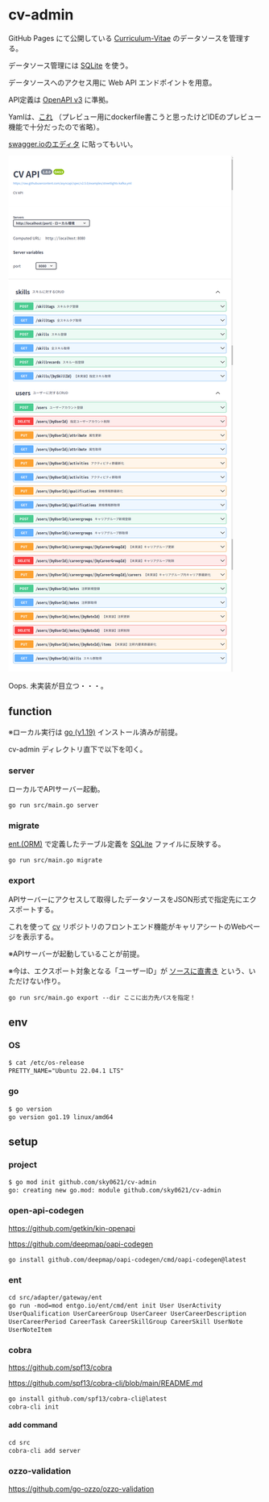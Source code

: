 # cv-admin

GitHub Pages にて公開している [Curriculum-Vitae](https://sky0621.github.io/cv/) のデータソースを管理する。

データソース管理には [SQLite](https://www.sqlite.org/index.html) を使う。

データソースへのアクセス用に Web API エンドポイントを用意。

API定義は [OpenAPI v3](https://swagger.io/specification/) に準拠。

Yamlは、[これ](./schema/openapi.yml) （プレビュー用にdockerfile書こうと思ったけどIDEのプレビュー機能で十分だったので省略）。

[swagger.ioのエディタ](https://editor-next.swagger.io/) に貼ってもいい。

![こんな感じ](pics/cvapi.png)

Oops. 未実装が目立つ・・・。

## function

※ローカル実行は [go (v1.19)](https://go.dev/) インストール済みが前提。

cv-admin ディレクトリ直下で以下を叩く。

### server

ローカルでAPIサーバー起動。

```
go run src/main.go server
```

### migrate

[ent.(ORM)](https://entgo.io/ja/) で定義したテーブル定義を [SQLite](https://www.sqlite.org/index.html) ファイルに反映する。

```
go run src/main.go migrate
```

### export

APIサーバーにアクセスして取得したデータソースをJSON形式で指定先にエクスポートする。

これを使って [cv](https://github.com/sky0621/cv) リポジトリのフロントエンド機能がキャリアシートのWebページを表示する。

※APIサーバーが起動していることが前提。

※今は、エクスポート対象となる「ユーザーID」が [ソースに直書き](src/cmd/export.go) という、いただけない作り。

```
go run src/main.go export --dir ここに出力先パスを指定！
```

## env

### OS

```
$ cat /etc/os-release 
PRETTY_NAME="Ubuntu 22.04.1 LTS"
```

### go

```
$ go version
go version go1.19 linux/amd64
```

## setup

### project

```
$ go mod init github.com/sky0621/cv-admin
go: creating new go.mod: module github.com/sky0621/cv-admin
```

### open-api-codegen

https://github.com/getkin/kin-openapi

https://github.com/deepmap/oapi-codegen

```
go install github.com/deepmap/oapi-codegen/cmd/oapi-codegen@latest
```

### ent

```
cd src/adapter/gateway/ent
go run -mod=mod entgo.io/ent/cmd/ent init User UserActivity UserQualification UserCareerGroup UserCareer UserCareerDescription UserCareerPeriod CareerTask CareerSkillGroup CareerSkill UserNote UserNoteItem
```

### cobra

https://github.com/spf13/cobra

https://github.com/spf13/cobra-cli/blob/main/README.md

```
go install github.com/spf13/cobra-cli@latest
cobra-cli init
```

#### add command

```
cd src
cobra-cli add server
```

### ozzo-validation

https://github.com/go-ozzo/ozzo-validation